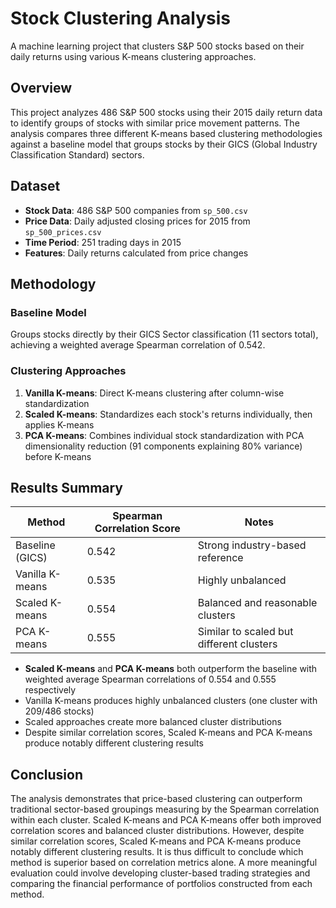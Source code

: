 # Stock Clustering Analysis

A machine learning project that clusters S&P 500 stocks based on their daily returns using various K-means clustering approaches.

## Overview

This project analyzes 486 S&P 500 stocks using their 2015 daily return data to identify groups of stocks with similar price movement patterns. The analysis compares three different K-means based clustering methodologies against a baseline model that groups stocks by their GICS (Global Industry Classification Standard) sectors.

## Dataset

- **Stock Data**: 486 S&P 500 companies from `sp_500.csv`
- **Price Data**: Daily adjusted closing prices for 2015 from `sp_500_prices.csv`
- **Time Period**: 251 trading days in 2015
- **Features**: Daily returns calculated from price changes

## Methodology

### Baseline Model
Groups stocks directly by their GICS Sector classification (11 sectors total), achieving a weighted average Spearman correlation of 0.542.

### Clustering Approaches

1. **Vanilla K-means**: Direct K-means clustering after column-wise standardization
2. **Scaled K-means**: Standardizes each stock's returns individually, then applies K-means
3. **PCA K-means**: Combines individual stock standardization with PCA dimensionality reduction (91 components explaining 80% variance) before K-means

## Results Summary

| Method | Spearman Correlation Score | Notes |
|--------|------------------|-------|
| Baseline (GICS) | 0.542 | Strong industry-based reference |
| Vanilla K-means | 0.535 | Highly unbalanced |
| Scaled K-means | 0.554 | Balanced and reasonable clusters|
| PCA K-means | 0.555 | Similar to scaled but different clusters |


- **Scaled K-means** and **PCA K-means** both outperform the baseline with weighted average Spearman correlations of 0.554 and 0.555 respectively
- Vanilla K-means produces highly unbalanced clusters (one cluster with 209/486 stocks)
- Scaled approaches create more balanced cluster distributions
- Despite similar correlation scores, Scaled K-means and PCA K-means produce notably different clustering results


## Conclusion

The analysis demonstrates that price-based clustering can outperform traditional sector-based groupings measuring by the Spearman correlation within each cluster. Scaled K-means and PCA K-means offer both improved correlation scores and balanced cluster distributions. However, despite similar correlation scores, Scaled K-means and PCA K-means produce notably different clustering results. It is thus difficult to conclude which method is superior based on correlation metrics alone. A more meaningful evaluation could involve developing cluster-based trading strategies and comparing the financial performance of portfolios constructed from each method.

